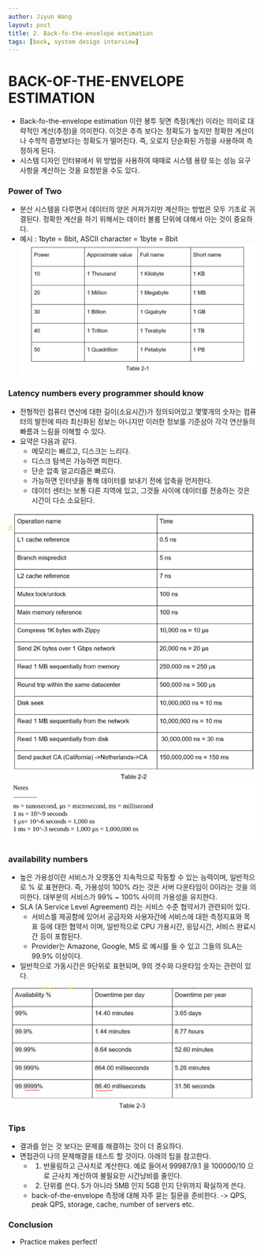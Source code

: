 ```yaml
---
author: Jiyun Wang
layout: post
title: 2. Back-fo-the-envelope estimation
tags: [book, system design interview]
---
```



# BACK-OF-THE-ENVELOPE ESTIMATION
- Back-fo-the-envelope estimation 이란 봉투 뒷면 측정(계산) 이라는 의미로 대략적인 계산(추정)을 의미한다. 이것은 추측 보다는 정확도가 높지만 정확한 계산이나 수학적 증명보다는 정확도가 떨어진다. 즉, 오로지 단순화된 가정을 사용하여 측정하게 된다.
- 시스템 디자인 인터뷰에서 위 방법을 사용하여 때때로 시스템 용량 또는 성능 요구사항을 계산하는 것을 요청받을 수도 있다.

### Power of Two
- 분산 시스템을 다루면서 데이터의 양은 커져가지만 계산하는 방법은 모두 기초로 귀결된다. 정확한 계산을 하기 위해서는 데이터 볼륨 단위에 대해서 아는 것이 중요하다.
- 예시 : 1byte = 8bit, ASCII character = 1byte = 8bit
![Alt text](../assets/system-design-interview/power_of_two.jpeg)

### Latency numbers every programmer should know
- 전형적인 컴퓨터 연산에 대한 길이(소요시간)가 정의되어있고 몇몇개의 숫자는 컴퓨터의 발전에 따라 최신화된 정보는 아니지만 이러한 정보를 기준삼아 각각 연산들의 빠름과 느림을 이해할 수 있다.
- 요약은 다음과 같다.
  - 메모리는 빠르고, 디스크는 느리다.
  - 디스크 탐색은 가능하면 피한다.
  - 단순 압축 알고리즘은 빠르다.
  - 가능하면 인터넷을 통해 데이터를 보내기 전에 압축을 먼저한다.
  - 데이터 센터는 보통 다른 지역에 있고, 그것들 사이에 데이터를 전송하는 것은 시간이 다소 소요된다.

![Alt text](../assets/system-design-interview/latency_number.jpeg)

### availability numbers
- 높은 가용성이란 서비스가 오랫동안 지속적으로 작동할 수 있는 능력이며, 일반적으로 % 로 표현한다. 즉, 가용성이 100% 라는 것은 서버 다운타임이 0이라는 것을 의미한다. 대부분의 서비스가 99% ~ 100% 사이의 가용성을 유지한다.
- SLA (A Service Level Agreement) 라는 서비스 수준 협약서가 관련되어 있다.
  - 서비스를 제공함에 있어서 공급자와 사용자간에 서비스에 대한 측정지표와 목표 등에 대한 협약서 이며, 일반적으로 CPU 가용시간, 응답시간, 서비스 완료시간 등이 포함된다.
  - Provider는 Amazone, Google, MS 로 예시를 들 수 있고 그들의 SLA는 99.9% 이상이다.
- 일반적으로 가동시간은 9단위로 표현되며, 9의 갯수와 다운타임 숫자는 관련이 있다.

![Alt text](../assets/system-design-interview/availability_number.jpeg)


### Tips
- 결과를 얻는 것 보다는 문제를 해결하는 것이 더 중요하다.
- 면접관이 나의 문제해결을 테스트 할 것이다. 아래의 팁을 참고한다.
  - 1. 반올림하고 근사치로 계산한다. 예로 들어서 99987/9.1 을 100000/10 으로 근사치 계산하여 불필요한 시간낭비를 줄인다.
  - 2. 단위를 쓴다. 5가 아니라 5MB 인지 5GB 인지 단위까지 확실하게 쓴다.
  - back-of-the-envelope 측정에 대해 자주 묻는 질문을 준비한다. -> QPS, peak QPS, storage, cache, number of servers etc.


### Conclusion
- Practice makes perfect!